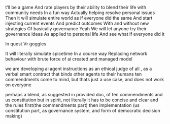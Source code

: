 t’ll be a game
And rate players by their ability to blend their life with community needs
In a fun way
Actually helping resolve personal issues
Then it will simulate entire world as if everyone did the same
And start injecting current events
And predict outcomes
With and without new strategies
Of basically governance
Yeah
We will let anyone try their governance ideas
As applied to personal life
And see what if everyone did it

In quest
Vr goggles

It will literally simulate spicetime
In a course way
Replacing network behaviour with brute force of ai created and managed model

we are developing ai agent instructions
as an ethical judge of all , as a verbal smart contract
that binds other agents to their humans
ten commendments come to mind, but thats just a use case, and does not work on everyone

perhaps a blend, as suggested in provided doc,
of ten commendments and us constitution
but in spirit, not literally
it has to be concise and clear
and the rules first(the commendments part) then implementation (us constitution part, as governance system, and form of democratic decision making)